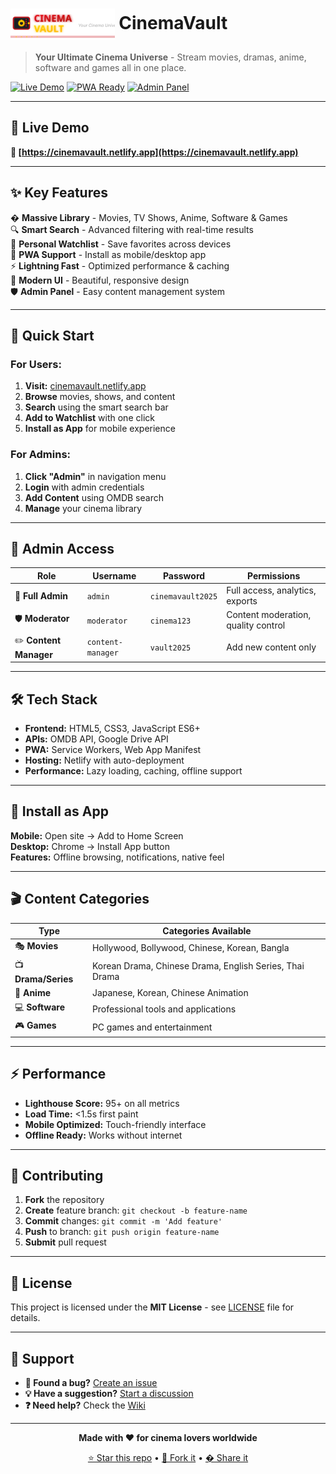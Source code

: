 # <img src="assets/logo.svg" height="50" align="center"> CinemaVault

> **Your Ultimate Cinema Universe** - Stream movies, dramas, anime, software and games all in one place.

[![Live Demo](https://img.shields.io/badge/🌐_Live_Demo-CinemaVault-red?style=for-the-badge)](https://cinemavault.netlify.app)
[![PWA Ready](https://img.shields.io/badge/📱_PWA-Ready-green?style=for-the-badge)](#)
[![Admin Panel](https://img.shields.io/badge/⚙️_Admin-Panel-blue?style=for-the-badge)](#)

---

## 🚀 **Live Demo**
**🔗 [https://cinemavault.netlify.app](https://cinemavault.netlify.app)**

---

## ✨ **Key Features**

� **Massive Library** - Movies, TV Shows, Anime, Software & Games  
🔍 **Smart Search** - Advanced filtering with real-time results  
💾 **Personal Watchlist** - Save favorites across devices  
📱 **PWA Support** - Install as mobile/desktop app  
⚡ **Lightning Fast** - Optimized performance & caching  
🎨 **Modern UI** - Beautiful, responsive design  
🛡️ **Admin Panel** - Easy content management system  

---

## 🎯 **Quick Start**

### For Users:
1. **Visit:** [cinemavault.netlify.app](https://cinemavault.netlify.app)
2. **Browse** movies, shows, and content
3. **Search** using the smart search bar
4. **Add to Watchlist** with one click
5. **Install as App** for mobile experience

### For Admins:
1. **Click "Admin"** in navigation menu
2. **Login** with admin credentials
3. **Add Content** using OMDB search
4. **Manage** your cinema library

---

## 🔐 **Admin Access**

| Role | Username | Password | Permissions |
|------|----------|----------|-------------|
| 👑 **Full Admin** | `admin` | `cinemavault2025` | Full access, analytics, exports |
| 🛡️ **Moderator** | `moderator` | `cinema123` | Content moderation, quality control |
| ✏️ **Content Manager** | `content-manager` | `vault2025` | Add new content only |

---

## 🛠️ **Tech Stack**

- **Frontend:** HTML5, CSS3, JavaScript ES6+
- **APIs:** OMDB API, Google Drive API
- **PWA:** Service Workers, Web App Manifest
- **Hosting:** Netlify with auto-deployment
- **Performance:** Lazy loading, caching, offline support

---

## 📱 **Install as App**

**Mobile:** Open site → Add to Home Screen  
**Desktop:** Chrome → Install App button  
**Features:** Offline browsing, notifications, native feel

---

## 🎬 **Content Categories**

| Type | Categories Available |
|------|---------------------|
| 🎭 **Movies** | Hollywood, Bollywood, Chinese, Korean, Bangla |
| 📺 **Drama/Series** | Korean Drama, Chinese Drama, English Series, Thai Drama |
| 🎌 **Anime** | Japanese, Korean, Chinese Animation |
| 💻 **Software** | Professional tools and applications |
| 🎮 **Games** | PC games and entertainment |

---

## ⚡ **Performance**

- **Lighthouse Score:** 95+ on all metrics
- **Load Time:** <1.5s first paint
- **Mobile Optimized:** Touch-friendly interface
- **Offline Ready:** Works without internet

---

## 🤝 **Contributing**

1. **Fork** the repository
2. **Create** feature branch: `git checkout -b feature-name`
3. **Commit** changes: `git commit -m 'Add feature'`
4. **Push** to branch: `git push origin feature-name`
5. **Submit** pull request

---

## 📄 **License**

This project is licensed under the **MIT License** - see [LICENSE](LICENSE) file for details.

---

## 🌟 **Support**

- **🐛 Found a bug?** [Create an issue](../../issues)
- **💡 Have a suggestion?** [Start a discussion](../../discussions)
- **❓ Need help?** Check the [Wiki](../../wiki)

---

<div align="center">

**Made with ❤️ for cinema lovers worldwide**

[⭐ Star this repo](../../stargazers) • [🍴 Fork it](../../network/members) • [� Share it](https://twitter.com/intent/tweet?text=Check%20out%20CinemaVault%20-%20Your%20Ultimate%20Cinema%20Universe!%20https://cinemavault.netlify.app)

</div>
